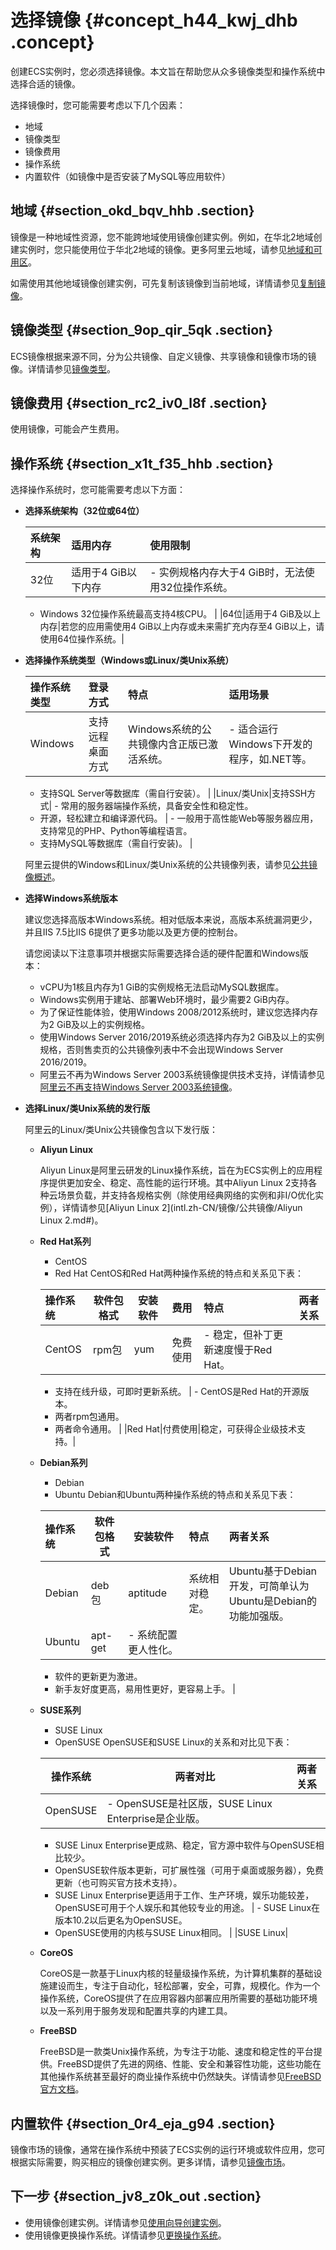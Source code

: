 # 选择镜像 {#concept_h44_kwj_dhb .concept}

创建ECS实例时，您必须选择镜像。本文旨在帮助您从众多镜像类型和操作系统中选择合适的镜像。

选择镜像时，您可能需要考虑以下几个因素：

-   地域
-   镜像类型
-   镜像费用
-   操作系统
-   内置软件（如镜像中是否安装了MySQL等应用软件）

## 地域 {#section_okd_bqv_hhb .section}

镜像是一种地域性资源，您不能跨地域使用镜像创建实例。例如，在华北2地域创建实例时，您只能使用位于华北2地域的镜像。更多阿里云地域，请参见[地域和可用区](../../../../intl.zh-CN/通用参考/地域和可用区.md#)。

如需使用其他地域镜像创建实例，可先复制该镜像到当前地域，详情请参见[复制镜像](intl.zh-CN/镜像/自定义镜像/复制镜像.md#)。

## 镜像类型 {#section_9op_qir_5qk .section}

ECS镜像根据来源不同，分为公共镜像、自定义镜像、共享镜像和镜像市场的镜像。详情请参见[镜像类型](intl.zh-CN/镜像/镜像概述.md#section_nyg_r5w_ydb)。

## 镜像费用 {#section_rc2_iv0_l8f .section}

使用镜像，可能会产生费用。

## 操作系统 {#section_x1t_f35_hhb .section}

选择操作系统时，您可能需要考虑以下方面：

-   **选择系统架构（32位或64位）**

    |系统架构|适用内存|使用限制|
    |:---|:---|:---|
    |32位|适用于4 GiB以下内存|     -   实例规格内存大于4 GiB时，无法使用32位操作系统。
    -   Windows 32位操作系统最高支持4核CPU。
 |
    |64位|适用于4 GiB及以上内存|若您的应用需使用4 GiB以上内存或未来需扩充内存至4 GiB以上，请使用64位操作系统。|

-   **选择操作系统类型（Windows或Linux/类Unix系统）**

    |操作系统类型|登录方式|特点|适用场景|
    |:-----|:---|:-|:---|
    |Windows|支持远程桌面方式|Windows系统的公共镜像内含正版已激活系统。|     -   适合运行Windows下开发的程序，如.NET等。
    -   支持SQL Server等数据库（需自行安装）。
 |
    |Linux/类Unix|支持SSH方式|     -   常用的服务器端操作系统，具备安全性和稳定性。
    -   开源，轻松建立和编译源代码。
 |     -   一般用于高性能Web等服务器应用，支持常见的PHP、Python等编程语言。
    -   支持MySQL等数据库（需自行安装\)。
 |

    阿里云提供的Windows和Linux/类Unix系统的公共镜像列表，请参见[公共镜像概述](intl.zh-CN/镜像/公共镜像/公共镜像概述.md#)。

-   **选择Windows系统版本**

    建议您选择高版本Windows系统。相对低版本来说，高版本系统漏洞更少，并且IIS 7.5比IIS 6提供了更多功能以及更方便的控制台。

    请您阅读以下注意事项并根据实际需要选择合适的硬件配置和Windows版本：

    -   vCPU为1核且内存为1 GiB的实例规格无法启动MySQL数据库。
    -   Windows实例用于建站、部署Web环境时，最少需要2 GiB内存。
    -   为了保证性能体验，使用Windows 2008/2012系统时，建议您选择内存为2 GiB及以上的实例规格。
    -   使用Windows Server 2016/2019系统必须选择内存为2 GiB及以上的实例规格，否则售卖页的公共镜像列表中不会出现Windows Server 2016/2019。
    -   阿里云不再为Windows Server 2003系统镜像提供技术支持，详情请参见[阿里云不再支持Windows Server 2003系统镜像](https://www.alibabacloud.com/help/faq-detail/59513.htm)。
-   **选择Linux/类Unix系统的发行版**

    阿里云的Linux/类Unix公共镜像包含以下发行版：

    -   **Aliyun Linux** 

        Aliyun Linux是阿里云研发的Linux操作系统，旨在为ECS实例上的应用程序提供更加安全、稳定、高性能的运行环境。其中Aliyun Linux 2支持各种云场景负载，并支持各规格实例（除使用经典网络的实例和非I/O优化实例），详情请参见[Aliyun Linux 2](intl.zh-CN/镜像/公共镜像/Aliyun Linux 2.md#)。

    -   **Red Hat系列** 

        -   CentOS
        -   Red Hat
        CentOS和Red Hat两种操作系统的特点和关系见下表：

        |操作系统|软件包格式|安装软件|费用|特点|两者关系|
        |:---|-----|----|:-|:-|:---|
        |CentOS|rpm包|yum|免费使用|         -   稳定，但补丁更新速度慢于Red Hat。
        -   支持在线升级，可即时更新系统。
 |         -   CentOS是Red Hat的开源版本。
        -   两者rpm包通用。
        -   两者命令通用。
 |
        |Red Hat|付费使用|稳定，可获得企业级技术支持。|

    -   **Debian系列** 

        -   Debian
        -   Ubuntu
        Debian和Ubuntu两种操作系统的特点和关系见下表：

        |操作系统|软件包格式|安装软件|特点|两者关系|
        |:---|-----|----|:-|:---|
        |Debian|deb包|aptitude|系统相对稳定。|Ubuntu基于Debian开发，可简单认为Ubuntu是Debian的功能加强版。|
        |Ubuntu|apt-get|         -   系统配置更人性化。
        -   软件的更新更为激进。
        -   新手友好度更高，易用性更好，更容易上手。
 |

    -   **SUSE系列** 

        -   SUSE Linux
        -   OpenSUSE
        OpenSUSE和SUSE Linux的关系和对比见下表：

        |操作系统|两者对比|两者关系|
        |----|----|----|
        |OpenSUSE|         -   OpenSUSE是社区版，SUSE Linux Enterprise是企业版。
        -   SUSE Linux Enterprise更成熟、稳定，官方源中软件与OpenSUSE相比较少。
        -   OpenSUSE软件版本更新，可扩展性强（可用于桌面或服务器），免费更新（也可购买官方技术支持）。
        -   SUSE Linux Enterprise更适用于工作、生产环境，娱乐功能较差，OpenSUSE可用于个人娱乐和其他较专业的用途。
 |         -   SUSE Linux在版本10.2以后更名为OpenSUSE。
        -   OpenSUSE使用的内核与SUSE Linux相同。
 |
        |SUSE Linux|

    -   **CoreOS** 

        CoreOS是一款基于Linux内核的轻量级操作系统，为计算机集群的基础设施建设而生，专注于自动化，轻松部署，安全，可靠，规模化。作为一个操作系统，CoreOS提供了在应用容器内部署应用所需要的基础功能环境以及一系列用于服务发现和配置共享的内建工具。

    -   **FreeBSD** 

        FreeBSD是一款类Unix操作系统，为专注于功能、速度和稳定性的平台提供。FreeBSD提供了先进的网络、性能、安全和兼容性功能，这些功能在其他操作系统甚至最好的商业操作系统中仍然缺失。详情请参见[FreeBSD官方文档](https://www.freebsd.org/about.html)。


## 内置软件 {#section_0r4_eja_g94 .section}

镜像市场的镜像，通常在操作系统中预装了ECS实例的运行环境或软件应用，您可根据实际需要，购买相应的镜像创建实例。更多详情，请参见[镜像市场](intl.zh-CN/镜像/镜像市场.md#)。

## 下一步 {#section_jv8_z0k_out .section}

-   使用镜像创建实例。详情请参见[使用向导创建实例](../../../../intl.zh-CN/实例/创建实例/使用向导创建实例.md#)。
-   使用镜像更换操作系统。详情请参见[更换操作系统](intl.zh-CN/镜像/更换操作系统.md#)。

